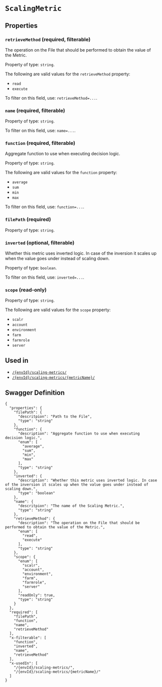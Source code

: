 # `ScalingMetric` #







## Properties ##

### `retrieveMethod` (required, filterable) ###

The operation on the File that should be performed to obtain the value of the Metric.


Property of type: `string`.

 
The following are valid values for the `retrieveMethod` property:
  + `read`
  + `execute`

To filter on this field, use: `retrieveMethod=...`.


### `name` (required, filterable) ###




Property of type: `string`.


To filter on this field, use: `name=...`.


### `function` (required, filterable) ###

Aggregate function to use when executing decision logic.


Property of type: `string`.

 
The following are valid values for the `function` property:
  + `average`
  + `sum`
  + `min`
  + `max`

To filter on this field, use: `function=...`.


### `filePath` (required) ###




Property of type: `string`.




### `inverted` (optional, filterable) ###

Whether this metric uses inverted logic. In case of the inversion it scales up when the value goes under instead of scaling down.


Property of type: `boolean`.


To filter on this field, use: `inverted=...`.


### `scope` (read-only) ###




Property of type: `string`.

 
The following are valid values for the `scope` property:
  + `scalr`
  + `account`
  + `environment`
  + `farm`
  + `farmrole`
  + `server`





## Used in ##

  + [`/{envId}/scaling-metrics/`](./../rest/api/v1beta0/user/{envId}/scaling-metrics/)
  + [`/{envId}/scaling-metrics/{metricName}/`](./../rest/api/v1beta0/user/{envId}/scaling-metrics/{metricName}/)

## Swagger Definition ##

    {
      "properties": {
        "filePath": {
          "descritpion": "Path to the File", 
          "type": "string"
        }, 
        "function": {
          "description": "Aggregate function to use when executing decision logic.", 
          "enum": [
            "average", 
            "sum", 
            "min", 
            "max"
          ], 
          "type": "string"
        }, 
        "inverted": {
          "description": "Whether this metric uses inverted logic. In case of the inversion it scales up when the value goes under instead of scaling down.", 
          "type": "boolean"
        }, 
        "name": {
          "descritpion": "The name of the Scaling Metric.", 
          "type": "string"
        }, 
        "retrieveMethod": {
          "description": "The operation on the File that should be performed to obtain the value of the Metric.", 
          "enum": [
            "read", 
            "execute"
          ], 
          "type": "string"
        }, 
        "scope": {
          "enum": [
            "scalr", 
            "account", 
            "environment", 
            "farm", 
            "farmrole", 
            "server"
          ], 
          "readOnly": true, 
          "type": "string"
        }
      }, 
      "required": [
        "filePath", 
        "function", 
        "name", 
        "retrieveMethod"
      ], 
      "x-filterable": [
        "function", 
        "inverted", 
        "name", 
        "retrieveMethod"
      ], 
      "x-usedIn": [
        "/{envId}/scaling-metrics/", 
        "/{envId}/scaling-metrics/{metricName}/"
      ]
    }
